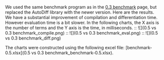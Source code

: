 We used the same benchmark program as in the [0.3 benchmark](0.3-benchmark) page, but replaced the AutoDiff library with the newer version. Here are the results. We have a substantial improvement of compilation and differentiation time. However evaluation time is a bit slower.
In the following charts, the X axis is the number of terms and the Y axis is the time, in milliseconds.
:: ![](0.5 vs 0.3 benchmark_compile.png)
:: ![](0.5 vs 0.3 benchmark_eval.png)
:: ![](0.5 vs 0.3 benchmark_diff.png)

The charts were constructed using the following excel file: [benchmark-0.5.xlsx](0.5 vs 0.3 benchmark_benchmark-0.5.xlsx).